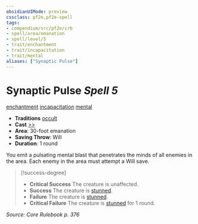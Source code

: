 ```yaml
---
obsidianUIMode: preview
cssclass: pf2e,pf2e-spell
tags:
- compendium/src/pf2e/crb
- spell/area/emanation
- spell/level/5
- trait/enchantment
- trait/incapacitation
- trait/mental
aliases: ["Synaptic Pulse"]
---
```

# Synaptic Pulse *Spell 5*   
[enchantment](enchantment.md "Enchantment School Trait")  [incapacitation](incapacitation.md "Incapacitation Effect Trait")  [mental](mental.md "Mental Effect Trait")  

- **Traditions** [occult](occult.md "Occult Tradition Trait")
- **Cast** [>>](chapter-9-playing-the-game.md#Actions "Two-Action") 
- **Area**: 30-foot emanation
- **Saving Throw**: Will
- **Duration**: 1 round

You emit a pulsating mental blast that penetrates the minds of all enemies in the area. Each enemy in the area must attempt a Will save.

> [!success-degree] 
> - **Critical Success** The creature is unaffected.
> - **Success** The creature is [stunned](conditions.md#Stunned).
> - **Failure** The creature is [stunned](conditions.md#Stunned).
> - **Critical Failure** The creature is [stunned](conditions.md#Stunned) for 1 round.

*Source: Core Rulebook p. 376*
